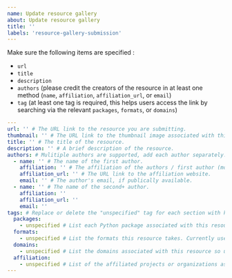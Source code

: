 ```yaml
---
name: Update resource gallery
about: Update resource gallery
title: ''
labels: 'resource-gallery-submission'
---
```


<!-- Please fill out the template below by adding the necessary information in between the single quotes ('') in each relevant or known field (or replacing the "unspecified" tag in the 3 tags sections). -->

Make sure the following items are specified :

- `url`
- `title`
- `description`
- `authors` (please credit the creators of the resource in at least one method (`name`, `affiliation`, `affiliation_url`, or `email`)
- `tag` (at least one tag is required, this helps users access the link by searching via the relevant `packages`, `formats`, or `domains`)

```yaml
---
url: '' # The URL link to the resource you are submitting.
thumbnail: '' # The URL link to the thumbnail image associated with this resource.
title: '' # The title of the resource.
description: '' # A brief description of the resource.
authors: # Mulitiple authors are supported, add each author separately.
  - name: '' # The name of the first author.
    affiliation: '' # The affiliation of the authors / first author (more appropriate than name if a large team worked on the resource).
    affiliation_url: '' # The URL link to the affiliation website.
    email: '' # The author's email, if publically available.
  - name: '' # The name of the second+ author.
    affiliation: ''
    affiliation_url: ''
    email: ''
tags: # Replace or delete the "unspecified" tag for each section with keywords associated with the resource. Multi-word tags should be entered with a space between the words (i.e. not joined with a `-`).
  packages:
    - unspecified # List each Python package associated with this resource on a separate line (each entry on a new line, starting with a `-`).
  formats:
    - unspecified # List the formats this resource takes. Currently used format tags include: book, course, documentation, gallery, tutorial, and video (but you may submit an entirely new tag if these do not best suit the resource).
  domains:
    - unspecified # List the domains associated with this resource so users may sort by areas of interest (e.g. remote sensing).
  affiliation:
    - unspecified # List of the affiliated projects or organizations associated with this resource.
---
```

<!-- Feel free to add comments below this line -->
